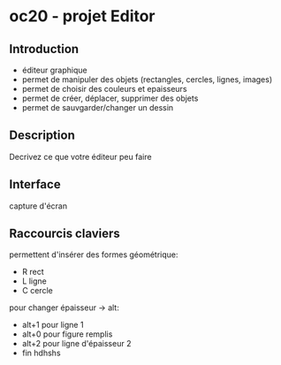 # oc20 - projet Editor

## Introduction

- éditeur graphique
- permet de manipuler des objets (rectangles, cercles, lignes, images)
- permet de choisir des couleurs et epaisseurs
- permet de créer, déplacer, supprimer des objets
- permet de sauvgarder/changer un dessin

## Description
Decrivez ce que votre éditeur peu faire

## Interface
capture d'écran

## Raccourcis claviers
permettent d'insérer des formes géométrique:
- R rect
- L ligne
- C cercle

pour changer épaisseur -> alt:
- alt+1 pour ligne 1
- alt+0 pour figure remplis
- alt+2 pour ligne d'épaisseur 2 
- fin
hdhshs
